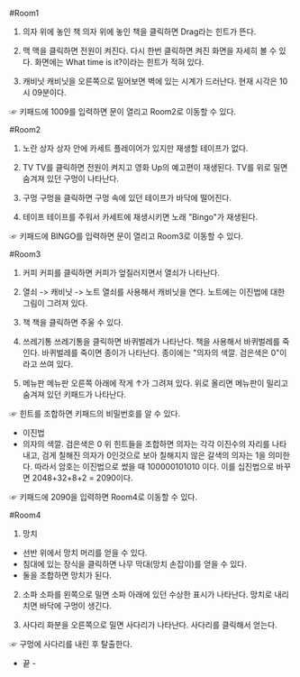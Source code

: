 ﻿#Room1
1. 의자 위에 놓인 책
의자 위에 놓인 책을 클릭하면 Drag라는 힌트가 뜬다.

2. 맥
맥을 클릭하면 전원이 켜진다. 다시 한번 클릭하면 켜진 화면을 자세히 볼 수 있다.
화면에는 What time is it?이라는 힌트가 적혀 있다.

3. 캐비닛
캐비닛을  오른쪽으로 밀어보면 벽에 있는 시계가 드러난다.
현재 시각은 10시 09분이다.

☞ 키패드에 1009를 입력하면 문이 열리고 Room2로 이동할 수 있다.

#Room2
1. 노란 상자
상자 안에 카세트 플레이어가 있지만 재생할 테이프가 없다.

2. TV
TV를 클릭하면 전원이 켜지고 영화 Up의 예고편이 재생된다.
TV를 위로 밀면 숨겨져 있던 구멍이 나타난다.

3. 구멍
구멍을 클릭하면 구멍 속에 있던 테이프가 바닥에 떨어진다.

4. 테이프
테이프를 주워서 카세트에 재생시키면 노래 "Bingo"가 재생된다.

☞ 키패드에 BINGO를 입력하면 문이 열리고 Room3로 이동할 수 있다.

#Room3
1. 커피
커피를 클릭하면 커피가 엎질러지면서 열쇠가 나타난다.

2. 열쇠 -> 캐비닛 -> 노트
열쇠를 사용해서 캐비닛을 연다.
노트에는 이진법에 대한 그림이 그려져 있다.

3. 책
책을 클릭하면 주울 수 있다.

4. 쓰레기통
쓰레기통을 클릭하면 바퀴벌레가 나타난다.
책을 사용해서 바퀴벌레를 죽인다.
바퀴벌레를 죽이면 종이가 나타난다.
종이에는 "의자의 색깔. 검은색은 0"이라고 쓰여 있다.

5. 메뉴판
메뉴판 오른쪽 아래에 작게 ↑가 그려져 있다.
위로 올리면 메뉴판이 밀리고 숨겨져 있던 키패드가 나타난다.

☞ 힌트를 조합하면 키패드의 비밀번호를 알 수 있다.
- 이진법
- 의자의 색깔. 검은색은 0
위 힌트들을 조합하면 의자는 각각 이진수의 자리를 나타내고,
검게 칠해진 의자가 0인것으로 보아 칠해지지 않은 갈색의 의자는 1을 의미한다.
따라서 암호는 이진법으로 썼을 때 100000101010 이다.
이를 십진법으로 바꾸면 2048+32+8+2 = 2090이다.

☞ 키패드에 2090을 입력하면 Room4로 이동할 수 있다.

#Room4
1. 망치
- 선반 위에서 망치 머리를 얻을 수 있다.
- 침대에 있는 장식을 클릭하면 나무 막대(망치 손잡이)를 얻을 수 있다.
- 둘을 조합하면 망치가 된다.

2. 소파
소파를 왼쪽으로 밀면 소파 아래에 있던 수상한 표시가 나타난다.
망치로 내리치면 바닥에 구멍이 생긴다.

3. 사다리
화분을 오른쪽으로 밀면 사다리가 나타난다.
사다리를 클릭해서 얻는다.

☞ 구멍에 사다리를 내린 후 탈출한다.

- 끝 -













